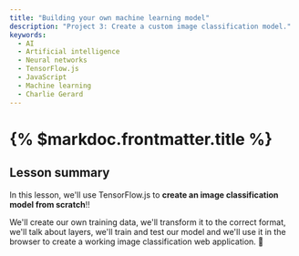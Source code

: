 ```yaml
---
title: "Building your own machine learning model"
description: "Project 3: Create a custom image classification model."
keywords:
  - AI
  - Artificial intelligence
  - Neural networks
  - TensorFlow.js
  - JavaScript
  - Machine learning
  - Charlie Gerard
---
```


# {% $markdoc.frontmatter.title %}

## Lesson summary

In this lesson, we'll use TensorFlow.js to **create an image classification model from scratch**!!

We'll create our own training data, we'll transform it to the correct format, we'll talk about layers, we'll train and test our model and we'll use it in the browser to create a working image classification web application. 🎉

